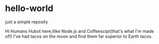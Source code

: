 # hello-world
just a simple reposity

Hi Humans
Hubot here,Ilike Node.js and Coffeescipt(that's what I'm made of!)
I've had tacos on the moon and find them far superior to Earth tacos.
